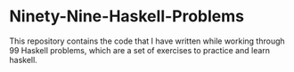 # Ninety-Nine-Haskell-Problems

This repository contains the code that I have written while working through 99 Haskell problems, which are a set of exercises to practice and learn haskell.
